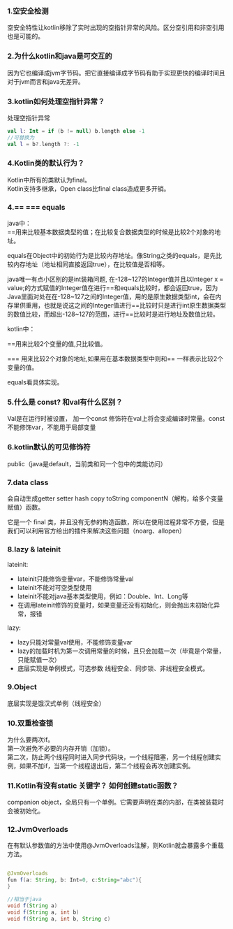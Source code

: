 ### 1.空安全检测
空安全特性让kotlin移除了实时出现的空指针异常的风险。区分空引用和非空引用也是可能的。

### 2.为什么kotlin和java是可交互的
因为它也编译成jvm字节码。把它直接编译成字节码有助于实现更快的编译时间且对于jvm而言和java无差异。

### 3.kotlin如何处理空指针异常？
处理空指针异常

```kotlin
val l: Int = if (b != null) b.length else -1
//可替换为
val l = b?.length ?: -1
```

### 4.Kotlin类的默认行为？
Kotlin中所有的类默认为final。  
Kotlin支持多继承，Open class比final class造成更多开销。

### 4.== === equals
java中：   
==用来比较基本数据类型的值；在比较复合数据类型的时候是比较2个对象的地址。

equals在Object中的初始行为是比较内存地址。像String之类的equals，是先比较内存地址（地址相同直接返回true），在比较值是否相等。

java唯一有点小区别的是int装箱问题, 在-128~127的Integer值并且以Integer x = value;的方式赋值的Integer值在进行\==和equals比较时，都会返回true，因为Java里面对处在在-128~127之间的Integer值，用的是原生数据类型int，会在内存里供重用，也就是说这之间的Integer值进行\==比较时只是进行int原生数据类型的数值比较，而超出-128~127的范围，进行==比较时是进行地址及数值比较。

kotlin中：

==用来比较2个变量的值,只比较值。

=== 用来比较2个对象的地址,如果用在基本数据类型中则和== 一样表示比较2个变量的值。

equals看具体实现。

### 5.什么是 const? 和val有什么区别？
Val是在运行时被设置， 加一个const 修饰符在val上将会变成编译时常量。const不能修饰var，不能用于局部变量

### 6.kotlin默认的可见修饰符
public（java是default，当前类和同一个包中的类能访问）

### 7.data class
会自动生成getter setter hash copy toString componentN（解构，给多个变量赋值）函数。

它是一个 final 类，并且没有无参的构造函数，所以在使用过程非常不方便，但是我们可以利用官方给出的插件来解决这些问题（noarg、allopen）

### 8.lazy & lateinit

lateinit:

- lateinit只能修饰变量var，不能修饰常量val
- lateinit不能对可空类型使用
- lateinit不能对java基本类型使用，例如：Double、Int、Long等
- 在调用lateinit修饰的变量时，如果变量还没有初始化，则会抛出未初始化异常，报错

lazy:

 - lazy只能对常量val使用，不能修饰变量var
 - lazy的加载时机为第一次调用常量的时候，且只会加载一次（毕竟是个常量，只能赋值一次）
 - 底层实现是单例模式，可选参数 线程安全、同步锁、非线程安全模式。

### 9.Object
底层实现是饿汉式单例（线程安全）

### 10.双重检查锁
为什么要两次if。  
第一次避免不必要的内存开销（加锁）。  
第二次，防止两个线程同时进入同步代码块，一个线程阻塞，另一个线程创建实例，如果不加if，当第一个线程退出后，第二个线程会再次创建实例。


### 11.Kotlin有没有static 关键字？ 如何创建static函数？
companion object，全局只有一个单例。它需要声明在类的内部，在类被装载时会被初始化。


### 12.JvmOverloads

在有默认参数值的方法中使用@JvmOverloads注解，则Kotlin就会暴露多个重载方法。

```java

@JvmOverloads
fun f(a: String, b: Int=0, c:String="abc"){
}

//相当于java
void f(String a)
void f(String a, int b)
void f(String a, int b, String c)
```
